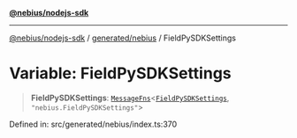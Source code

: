 [**@nebius/nodejs-sdk**](../../../README.md)

***

[@nebius/nodejs-sdk](../../../README.md) / [generated/nebius](../README.md) / FieldPySDKSettings

# Variable: FieldPySDKSettings

> **FieldPySDKSettings**: [`MessageFns`](../../../runtime/protos/core/interfaces/MessageFns.md)\<[`FieldPySDKSettings`](../interfaces/FieldPySDKSettings.md), `"nebius.FieldPySDKSettings"`\>

Defined in: src/generated/nebius/index.ts:370
